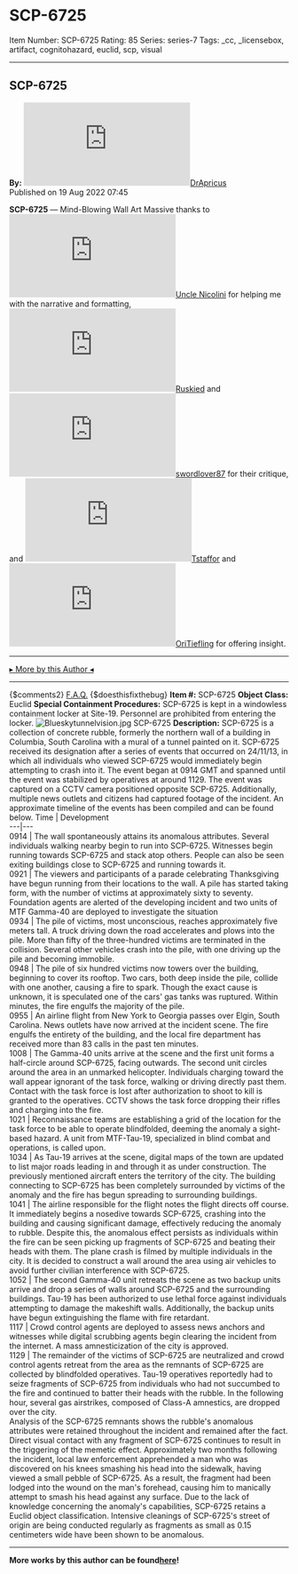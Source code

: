 # SCP-6725
Item Number: SCP-6725
Rating: 85
Series: series-7
Tags: _cc, _licensebox, artifact, cognitohazard, euclid, scp, visual

---

SCP-6725  
---  
**By:** [![DrApricus](https://www.wikidot.com/avatar.php?userid=6861870&amp;size=small&amp;timestamp=1751245743)](http://www.wikidot.com/user:info/drapricus)[DrApricus](http://www.wikidot.com/user:info/drapricus)  
Published on 19 Aug 2022 07:45  
  

**SCP-6725** — Mind-Blowing Wall Art
Massive thanks to [![Uncle Nicolini](https://www.wikidot.com/avatar.php?userid=3487700&amp;size=small&amp;timestamp=1746200958)](http://www.wikidot.com/user:info/uncle-nicolini)[Uncle Nicolini](http://www.wikidot.com/user:info/uncle-nicolini) for helping me with the narrative and formatting, [![Ruskied](https://www.wikidot.com/avatar.php?userid=7593938&amp;size=small&amp;timestamp=1746200958)](http://www.wikidot.com/user:info/ruskied)[Ruskied](http://www.wikidot.com/user:info/ruskied) and [![swordlover87](https://www.wikidot.com/avatar.php?userid=6025300&amp;size=small&amp;timestamp=1746200958)](http://www.wikidot.com/user:info/swordlover87)[swordlover87](http://www.wikidot.com/user:info/swordlover87) for their critique, and [![Tstaffor](https://www.wikidot.com/avatar.php?userid=6475423&amp;size=small&amp;timestamp=1746200958)](http://www.wikidot.com/user:info/tstaffor)[Tstaffor](http://www.wikidot.com/user:info/tstaffor) and [![OriTiefling](https://www.wikidot.com/avatar.php?userid=7454631&amp;size=small&amp;timestamp=1746200958)](http://www.wikidot.com/user:info/oritiefling)[OriTiefling](http://www.wikidot.com/user:info/oritiefling) for offering insight.
* * *
[▸ More by this Author ◂](https://scp-wiki.wikidot.com/drapricus-author-page)
* * *
{$comments2}
[F.A.Q.](https://scp-wiki.wikidot.com/component:info-ayers)
{$doesthisfixthebug}
**Item #:** SCP-6725
**Object Class:** Euclid
**Special Containment Procedures:** SCP-6725 is kept in a windowless containment locker at Site-19. Personnel are prohibited from entering the locker.
![Blueskytunnelvision.jpg](https://scp-wiki.wdfiles.com/local--files/scp-6725/Blueskytunnelvision.jpg)
SCP-6725
**Description:** SCP-6725 is a collection of concrete rubble, formerly the northern wall of a building in Columbia, South Carolina with a mural of a tunnel painted on it. SCP-6725 received its designation after a series of events that occurred on 24/11/13, in which all individuals who viewed SCP-6725 would immediately begin attempting to crash into it. The event began at 0914 GMT and spanned until the event was stabilized by operatives at around 1129.
The event was captured on a CCTV camera positioned opposite SCP-6725. Additionally, multiple news outlets and citizens had captured footage of the incident. An approximate timeline of the events has been compiled and can be found below.
Time | Development  
---|---  
0914 | The wall spontaneously attains its anomalous attributes. Several individuals walking nearby begin to run into SCP-6725. Witnesses begin running towards SCP-6725 and stack atop others. People can also be seen exiting buildings close to SCP-6725 and running towards it.  
0921 | The viewers and participants of a parade celebrating Thanksgiving have begun running from their locations to the wall. A pile has started taking form, with the number of victims at approximately sixty to seventy. Foundation agents are alerted of the developing incident and two units of MTF Gamma-40 are deployed to investigate the situation  
0934 | The pile of victims, most unconscious, reaches approximately five meters tall. A truck driving down the road accelerates and plows into the pile. More than fifty of the three-hundred victims are terminated in the collision. Several other vehicles crash into the pile, with one driving up the pile and becoming immobile.  
0948 | The pile of six hundred victims now towers over the building, beginning to cover its rooftop. Two cars, both deep inside the pile, collide with one another, causing a fire to spark. Though the exact cause is unknown, it is speculated one of the cars' gas tanks was ruptured. Within minutes, the fire engulfs the majority of the pile.  
0955 | An airline flight from New York to Georgia passes over Elgin, South Carolina. News outlets have now arrived at the incident scene. The fire engulfs the entirety of the building, and the local fire department has received more than 83 calls in the past ten minutes.  
1008 | The Gamma-40 units arrive at the scene and the first unit forms a half-circle around SCP-6725, facing outwards. The second unit circles around the area in an unmarked helicopter. Individuals charging toward the wall appear ignorant of the task force, walking or driving directly past them. Contact with the task force is lost after authorization to shoot to kill is granted to the operatives. CCTV shows the task force dropping their rifles and charging into the fire.  
1021 | Reconnaissance teams are establishing a grid of the location for the task force to be able to operate blindfolded, deeming the anomaly a sight-based hazard. A unit from MTF-Tau-19, specialized in blind combat and operations, is called upon.  
1034 | As Tau-19 arrives at the scene, digital maps of the town are updated to list major roads leading in and through it as under construction. The previously mentioned aircraft enters the territory of the city. The building connecting to SCP-6725 has been completely surrounded by victims of the anomaly and the fire has begun spreading to surrounding buildings.  
1041 | The airline responsible for the flight notes the flight directs off course. It immediately begins a nosedive towards SCP-6725, crashing into the building and causing significant damage, effectively reducing the anomaly to rubble. Despite this, the anomalous effect persists as individuals within the fire can be seen picking up fragments of SCP-6725 and beating their heads with them. The plane crash is filmed by multiple individuals in the city. It is decided to construct a wall around the area using air vehicles to avoid further civilian interference with SCP-6725.  
1052 | The second Gamma-40 unit retreats the scene as two backup units arrive and drop a series of walls around SCP-6725 and the surrounding buildings. Tau-19 has been authorized to use lethal force against individuals attempting to damage the makeshift walls. Additionally, the backup units have begun extinguishing the flame with fire retardant.  
1117 | Crowd control agents are deployed to assess news anchors and witnesses while digital scrubbing agents begin clearing the incident from the internet. A mass amnesticization of the city is approved.  
1129 | The remainder of the victims of SCP-6725 are neutralized and crowd control agents retreat from the area as the remnants of SCP-6725 are collected by blindfolded operatives. Tau-19 operatives reportedly had to seize fragments of SCP-6725 from individuals who had not succumbed to the fire and continued to batter their heads with the rubble. In the following hour, several gas airstrikes, composed of Class-A amnestics, are dropped over the city.  
Analysis of the SCP-6725 remnants shows the rubble's anomalous attributes were retained throughout the incident and remained after the fact. Direct visual contact with any fragment of SCP-6725 continues to result in the triggering of the memetic effect.
Approximately two months following the incident, local law enforcement apprehended a man who was discovered on his knees smashing his head into the sidewalk, having viewed a small pebble of SCP-6725. As a result, the fragment had been lodged into the wound on the man's forehead, causing him to manically attempt to smash his head against any surface.
Due to the lack of knowledge concerning the anomaly's capabilities, SCP-6725 retains a Euclid object classification. Intensive cleanings of SCP-6725's street of origin are being conducted regularly as fragments as small as 0.15 centimeters wide have been shown to be anomalous.
* * *
**More works by this author can be found[here](https://scp-wiki.wikidot.com/drapricus-author-page)!**